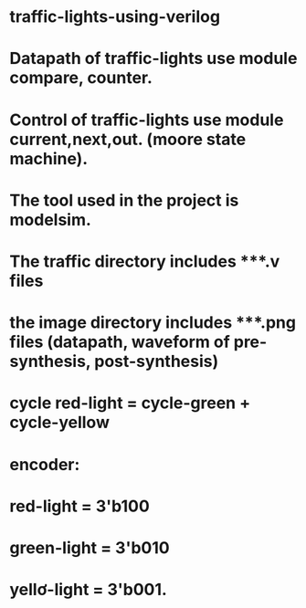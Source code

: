 # traffic-lights-using-verilog
# Datapath of traffic-lights use module compare, counter.
# Control of traffic-lights use module current,next,out. (moore state machine).
# The tool used in the project is modelsim.
# The traffic directory includes ***.v files 
# the image directory includes ***.png files (datapath, waveform of pre-synthesis, post-synthesis)
# cycle red-light = cycle-green + cycle-yellow
# encoder:
# red-light = 3'b100
# green-light = 3'b010
# yellơ-light  = 3'b001.
